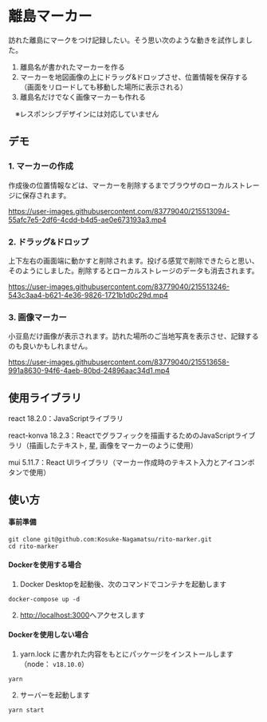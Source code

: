 # 離島マーカー
訪れた離島にマークをつけ記録したい。そう思い次のような動きを試作しました。

1. 離島名が書かれたマーカーを作る
1. マーカーを地図画像の上にドラッグ&ドロップさせ、位置情報を保存する（画面をリロードしても移動した場所に表示される）
1. 離島名だけでなく画像マーカーも作れる

　※レスポンシブデザインには対応していません

## デモ
### 1. マーカーの作成
作成後の位置情報などは、マーカーを削除するまでブラウザのローカルストレージに保存されます。

https://user-images.githubusercontent.com/83779040/215513094-55afc7e5-2df6-4cdd-b4d5-ae0e673193a3.mp4

### 2. ドラッグ&ドロップ
上下左右の画面端に動かすと削除されます。投げる感覚で削除できたらと思い、そのようにしました。削除するとローカルストレージのデータも消去されます。

https://user-images.githubusercontent.com/83779040/215513246-543c3aa4-b621-4e36-9826-1721b1d0c29d.mp4

### 3. 画像マーカー
小豆島だけ画像が表示されます。訪れた場所のご当地写真を表示させ、記録するのも良いかもしれません。

https://user-images.githubusercontent.com/83779040/215513658-991a8630-94f6-4aeb-80bd-24896aac34d1.mp4

## 使用ライブラリ
react 18.2.0：JavaScriptライブラリ

react-konva 18.2.3：Reactでグラフィックを描画するためのJavaScriptライブラリ（描画したテキスト, 星, 画像をマーカーのように使用）

mui 5.11.7：React UIライブラリ（マーカー作成時のテキスト入力とアイコンボタンで使用）


## 使い方
#### 事前準備
```
git clone git@github.com:Kosuke-Nagamatsu/rito-marker.git
cd rito-marker
```

#### Dockerを使用する場合
1. Docker Desktopを起動後、次のコマンドでコンテナを起動します
```
docker-compose up -d
```

2. [http://localhost:3000](http://localhost:3000)へアクセスします

#### Dockerを使用しない場合
1. yarn.lock に書かれた内容をもとにパッケージをインストールします（node： `v18.10.0`）
```
yarn
```
2. サーバーを起動します
```
yarn start
```
